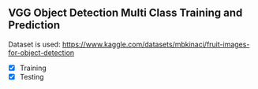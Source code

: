 ## VGG Object Detection Multi Class Training and Prediction

Dataset is used: https://www.kaggle.com/datasets/mbkinaci/fruit-images-for-object-detection

- [x] Training
- [x] Testing